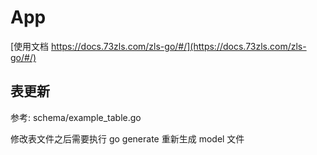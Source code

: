 # App 

[使用文档 https://docs.73zls.com/zls-go/#/](https://docs.73zls.com/zls-go/#/)


## 表更新

参考: schema/example_table.go

修改表文件之后需要执行 go generate 重新生成 model 文件